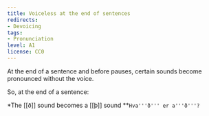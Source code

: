 ```yaml
---
title: Voiceless at the end of sentences
redirects:
- Devoicing
tags:
- Pronunciation
level: A1
license: CC0
---
```


At the end of a sentence and before pauses, certain sounds become pronounced without the voice.

So, at the end of a sentence:

*The [[ð]] sound becomes a [[þ]] sound
**`Hva'''ð''' er a'''ð'''?` <Audio src="fSC2.mp3" inline/>
*The v sound becomes an f sound
**`Þú se'''f'''ur og ég se'''f'''.` <Audio src="Rqb4.mp3" inline/>
*The normal [[L]] sound becomes a [[breathy L]] sound
**`Má'''l''' er má'''l'''.` <Audio src="2HY8.mp3" inline/>
*The R <Audio src="pron 8XT6.mp3" inline/> sound becomes a [[R#Breathy R|breathy R]] <Audio src="pron wd2h.mp3" inline/> sound
**`Ég e'''r''' eins og ég e'''r'''.` <Audio src="fDpc.mp3" inline/>
*The [[G#Soft G with the voice|soft G]] sound <Audio src="pron V-Qm.mp3" inline/>becomes the [[G#Soft G without the voice|soft throaty G]] sound <Audio src="pron f4FN.mp3" inline/>
**`Lö'''g''' eru lö'''g'''.` <Audio src="I3Il.mp3" inline/>

